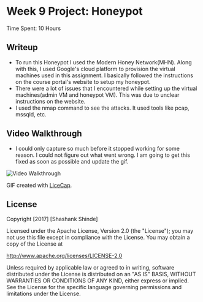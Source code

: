 # Week 9 Project: Honeypot

Time Spent: 10 Hours 

## Writeup

 - To run this Honeypot I used the Modern Honey Network(MHN). Along with this, I used Google's cloud platform to provision the virtual machines used in this assignment. I basically followed the instructions on the course portal's website to setup my honeypot.
 - There were a lot of issues that I encountered while setting up the virtual machines(admin VM and honeypot VM). This was due to unclear instructions on the website.
 - I used the nmap command to see the attacks. It used tools like pcap, mssqld, etc. 

## Video Walkthrough

 - I could only capture so much before it stopped working for some reason. I could not figure out what went wrong. I am going to get this fixed as soon as possible and update the gif.

<img src='https://i.imgur.com/2CoiJrW.gif' title='Video Walkthrough' width='' alt='Video Walkthrough' />

GIF created with [LiceCap](http://www.cockos.com/licecap/).

## License

Copyright [2017] [Shashank Shinde]

Licensed under the Apache License, Version 2.0 (the "License");
you may not use this file except in compliance with the License.
You may obtain a copy of the License at

http://www.apache.org/licenses/LICENSE-2.0

Unless required by applicable law or agreed to in writing, software
distributed under the License is distributed on an "AS IS" BASIS,
WITHOUT WARRANTIES OR CONDITIONS OF ANY KIND, either express or implied.
See the License for the specific language governing permissions and
limitations under the License.
